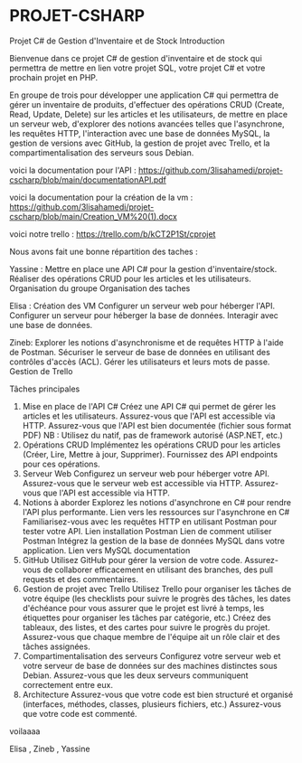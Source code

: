 # PROJET-CSHARP


Projet C# de Gestion d'Inventaire et de Stock
Introduction


Bienvenue dans ce projet C# de gestion d'inventaire et de stock 
qui permettra de mettre en lien votre projet SQL, votre projet C# et votre prochain projet en PHP.


En groupe de trois pour développer une application C# qui permettra de gérer un inventaire de produits, d'effectuer des opérations CRUD (Create, Read, Update, Delete) sur les articles et les utilisateurs, de mettre en place un serveur web, d'explorer des notions avancées telles que l'asynchrone, les requêtes HTTP, l'interaction avec une base de données MySQL, la gestion de
versions avec GitHub, la gestion de projet avec Trello, et la compartimentalisation des serveurs sous Debian.

voici la documentation pour l'API : https://github.com/3lisahamedi/projet-cscharp/blob/main/documentationAPI.pdf

voici la documentation pour la création de la vm : https://github.com/3lisahamedi/projet-cscharp/blob/main/Creation_VM%20(1).docx

voici notre trello  : https://trello.com/b/kCT2P1St/cprojet

Nous avons fait une bonne répartition des taches :

Yassine : 
Mettre en place une API C# pour la gestion d'inventaire/stock.
Réaliser des opérations CRUD pour les articles et les utilisateurs.
Organisation du groupe 
Organisation des taches


Elisa : 
Création des VM
Configurer un serveur web pour héberger l'API.
Configurer un serveur pour héberger la base de données.
Interagir avec une base de données.


Zineb:
Explorer les notions d'asynchronisme et de requêtes HTTP à l'aide de Postman.
Sécuriser le serveur de base de données en utilisant des contrôles d'accès (ACL).
Gérer les utilisateurs et leurs mots de passe.
Gestion de Trello


Tâches principales
1. Mise en place de l'API C#
Créez une API C# qui permet de gérer les articles et les utilisateurs.
Assurez-vous que l'API est accessible via HTTP.
Assurez-vous que l'API est bien documentée (fichier sous format PDF) NB : Utilisez du natif, pas
de framework autorisé (ASP.NET, etc.)
2. Opérations CRUD
Implémentez les opérations CRUD pour les articles (Créer, Lire, Mettre à jour, Supprimer).
Fournissez des API endpoints pour ces opérations.
3. Serveur Web
Configurez un serveur web pour héberger votre API.
Assurez-vous que le serveur web est accessible via HTTP.
Assurez-vous que l'API est accessible via HTTP.
4. Notions à aborder
Explorez les notions d'asynchrone en C# pour rendre l'API plus performante.
Lien vers les ressources sur l'asynchrone en C#
Familiarisez-vous avec les requêtes HTTP en utilisant Postman pour tester votre API.
Lien installation Postman
Lien de comment utiliser Postman
Intégrez la gestion de la base de données MySQL dans votre application.
Lien vers MySQL documentation
5. GitHub
Utilisez GitHub pour gérer la version de votre code.
Assurez-vous de collaborer efficacement en utilisant des branches, des pull requests et des
commentaires.
6. Gestion de projet avec Trello
Utilisez Trello pour organiser les tâches de votre équipe (les checklists pour suivre le progrès des
tâches, les dates d'échéance pour vous assurer que le projet est livré à temps, les étiquettes
pour organiser les tâches par catégorie, etc.)
Créez des tableaux, des listes, et des cartes pour suivre le progrès du projet.
Assurez-vous que chaque membre de l'équipe ait un rôle clair et des tâches assignées.
7. Compartimentalisation des serveurs
Configurez votre serveur web et votre serveur de base de données sur des machines distinctes
sous Debian.
Assurez-vous que les deux serveurs communiquent correctement entre eux.
8. Architecture
Assurez-vous que votre code est bien structuré et organisé (interfaces, méthodes, classes,
plusieurs fichiers, etc.)
Assurez-vous que votre code est commenté.


voilaaaa

Elisa , Zineb , Yassine




